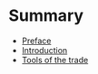 # Summary

<!-- prettier-ignore -->
- [Preface](README.md)
- [Introduction](doc/introduction.md)
- [Tools of the trade](doc/tools.md)
